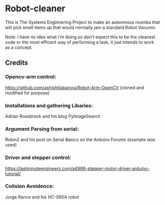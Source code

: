 # Robot-cleaner
This is The Systems Enginnering Project to make an autonmous roomba that will pick small items up that would normally jam a standard Robot Vacumn.

Note: I have no idea what i'm doing so don't expect this to be the cleanest code or the most efficent way of performing a task, it just intends to work as a concept.

## Credits
### Opencv-arm control:
https://github.com/ashishtilakarora/Robot-Arm-OpenCV (cloned and modified for purpose)

### Installations and gathering Libaries:
 Adrian Rosebrock and his blog PyImageSearch

### Argument Parsing from serial:
Robin2 and his post on Serial Basics on the Arduino Forums (example was used)

### Driver and stepper control:
https://lastminuteengineers.com/a4988-stepper-motor-driver-arduino-tutorial/

### Colision Avoidence:
Jorge Rance and his HC-SR04 robot
